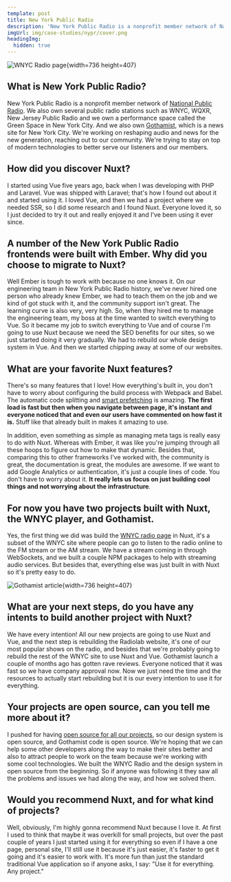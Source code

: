 ```yaml
---
template: post
title: New York Public Radio
description: 'New York Public Radio is a nonprofit member network of National Public Radio. They recently rebuilt the WNYC radio page and their news website Gothamist with Nuxt. We talked with Kim LaRocca, Senior Engineering Manager at NYPR about their migration to Nuxt and their future plans.'
imgUrl: img/case-studies/nypr/cover.png
headingImg:
  hidden: true
---
```


![WNYC Radio page](img/case-studies/nypr/main.png){width=736 height=407}

## What is New York Public Radio?

New York Public Radio is a nonprofit member network of [National Public Radio](https://www.npr.org). We also own several public radio stations such as WNYC, WQXR, New Jersey Public Radio and we own a performance space called the Green Space in New York City. And we also own [Gothamist](https://gothamist.com/), which is a news site for New York City. We're working on reshaping audio and news for the new generation, reaching out to our community. We're trying to stay on top of modern technologies to better serve our listeners and our members.

## How did you discover Nuxt?

I started using Vue five years ago, back when I was developing with PHP and Laravel. Vue was shipped with Laravel; that's how I found out about it and started using it. I loved Vue, and then we had a project where we needed SSR, so I did some research and I found Nuxt. Everyone loved it, so I just decided to try it out and really enjoyed it and I've been using it ever since.

## A number of the New York Public Radio frontends were built with Ember. Why did you choose to migrate to Nuxt?

Well Ember is tough to work with because no one knows it. On our engineering team in New York Public Radio history, we've never hired one person who already knew Ember, we had to teach them on the job and we kind of got stuck with it, and the community support isn't great. The learning curve is also very, very high. So, when they hired me to manage the engineering team, my boss at the time wanted to switch everything to Vue. So it became my job to switch everything to Vue and of course I'm going to use Nuxt because we need the SEO benefits for our sites, so we just started doing it very gradually. We had to rebuild our whole design system in Vue. And then we started chipping away at some of our websites.

## What are your favorite Nuxt features?

There's so many features that I love! How everything's built in, you don't have to worry about configuring the build process with Webpack and Babel. The automatic code splitting and [smart prefetching](/announcements/introducing-smart-prefetching) is amazing. **The first load is fast but then when you navigate between page, it's instant and everyone noticed that and even our users have commented on how fast it is.** Stuff like that already built in makes it amazing to use.

In addition, even something as simple as managing meta tags is really easy to do with Nuxt. Whereas with Ember, it was like you're jumping through all these hoops to figure out how to make that dynamic. Besides that, comparing this to other frameworks I've worked with, the community is great, the documentation is great, the modules are awesome. If we want to add Google Analytics or authentication, it's just a couple lines of code. You don't have to worry about it. **It really lets us focus on just building cool things and not worrying about the infrastructure**.

## For now you have two projects built with Nuxt, the WNYC player, and Gothamist.

Yes, the first thing we did was build the [WNYC radio page](https://www.wnyc.org/radio/) in Nuxt, it's a subset of the WNYC site where people can go to listen to the radio online to the FM stream or the AM stream. We have a stream coming in through WebSockets, and we built a couple NPM packages to help with streaming audio services. But besides that, everything else was just built in with Nuxt so it's pretty easy to do.

![Gothamist article](img/case-studies/nypr/1.png){width=736 height=407}

## What are your next steps, do you have any intents to build another project with Nuxt?

We have every intention! All our new projects are going to use Nuxt and Vue, and the next step is rebuilding the Radiolab website, it's one of our most popular shows on the radio, and besides that we're probably going to rebuild the rest of the WNYC site to use Nuxt and Vue. Gothamist launch a couple of months ago has gotten rave reviews. Everyone noticed that it was fast so we have company approval now. Now we just need the time and the resources to actually start rebuilding but it is our every intention to use it for everything.

## Your projects are open source, can you tell me more about it?

I pushed for having [open source for all our projects](https://github.com/nypublicradio), so our design system is open source, and Gothamist code is open source. We're hoping that we can help some other developers along the way to make their sites better and also to attract people to work on the team because we're working with some cool technologies. We built the WNYC Radio and the design system in open source from the beginning. So if anyone was following it they saw all the problems and issues we had along the way, and how we solved them.

## Would you recommend Nuxt, and for what kind of projects?

Well, obviously, I'm highly gonna recommend Nuxt because I love it. At first I used to think that maybe it was overkill for small projects, but over the past couple of years I just started using it for everything so even if I have a one page, personal site, I'll still use it because it's just easier, it's faster to get it going and it's easier to work with. It's more fun than just the standard traditional Vue application so if anyone asks, I say: "Use it for everything. Any project."
